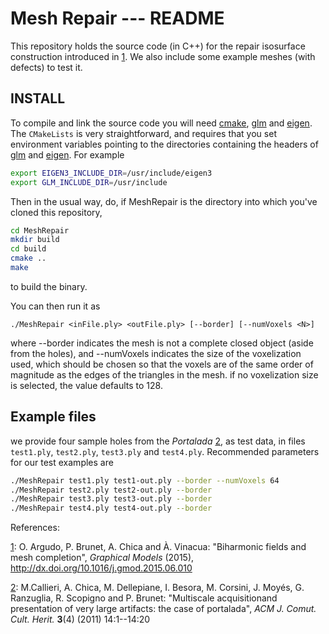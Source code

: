 # Mesh Repair --- README

This repository holds the source code (in C++) for the repair isosurface construction introduced in [1][]. We 
also include some example meshes (with defects) to test it.

## INSTALL
To compile and link the source code you will need [cmake][], [glm][] and [eigen][]. The <code>CMakeLists</code> is very straightforward, and requires that you set environment variables pointing to the directories containing the headers of [glm][] and [eigen][]. For example

``` sh
export EIGEN3_INCLUDE_DIR=/usr/include/eigen3
export GLM_INCLUDE_DIR=/usr/include
```

Then in the usual way, do, if MeshRepair is the directory into which you've cloned this repository,

``` sh
cd MeshRepair
mkdir build
cd build
cmake ..
make
```

to build the binary.

You can then run it as

```
./MeshRepair <inFile.ply> <outFile.ply> [--border] [--numVoxels <N>]
```

where --border indicates the mesh is not a complete closed object (aside from the holes), and --numVoxels indicates
the size of the voxelization used, which should be chosen so that the voxels are of the same order of magnitude as the edges of the triangles in the mesh. if no voxelization size is selected, the value defaults to 128.

## Example files

we provide four sample holes from the *Portalada* [2][], as test data, in files <code>test1.ply</code>, <code>test2.ply</code>, <code>test3.ply</code> and <code>test4.ply</code>. Recommended parameters for our test examples are
``` sh
./MeshRepair test1.ply test1-out.ply --border --numVoxels 64 
./MeshRepair test2.ply test2-out.ply --border
./MeshRepair test3.ply test3-out.ply --border
./MeshRepair test4.ply test4-out.ply --border
```


References:

[1][]: O. Argudo, P. Brunet, A. Chica and À. Vinacua: "Biharmonic fields and mesh completion", *Graphical Models* (2015), http://dx.doi.org/10.1016/j.gmod.2015.06.010

[2][]: M.Callieri, A. Chica, M. Dellepiane, I. Besora, M. Corsini, J. Moyés, G. Ranzuglia, R. Scopigno and P. Brunet: "Multiscale acquisitionand presentation of very large artifacts: the case of portalada", *ACM J. Comut. Cult. Herit.* **3**(4) (2011) 14:1--14:20

[1]: http://dx.doi.org/10.1016/j.gmod.2015.06.010 "Biharmonic fields and mesh completion"
[cmake]: http://www.cmake.org "Cmake home page"
[glm]: http://glm.g-truc.net "glm home page"
[eigen]: http://eigen.tuxfamily.org "eigen home page"
[2]: http://dx.doi.org/10.1145/1957825.1957827 "Acquisition Portalada"
